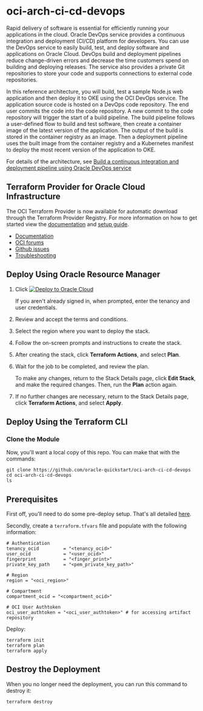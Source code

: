 # oci-arch-ci-cd-devops

Rapid delivery of software is essential for efficiently running your applications in the cloud. Oracle DevOps service provides a continuous integration and deployment (CI/CD) platform for developers. You can use the DevOps service to easily build, test, and deploy software and applications on Oracle Cloud. DevOps build and deployment pipelines reduce change-driven errors and decrease the time customers spend on building and deploying releases. The service also provides a private Git repositories to store your code and supports connections to external code repositories.

In this reference architecture, you will build, test a sample Node.js web application and then deploy it to OKE using the OCI DevOps service. The application source code is hosted on a DevOps code repository. The end user commits the code into the code repository. A new commit to the code repository will trigger the start of a build pipeline. The build pipeline follows a user-defined flow to build and test software, then create a container image of the latest version of the application. The output of the build is stored in the container registry as an image. Then a deployment pipeline uses the built image from the container registry and a Kubernetes manifest to deploy the most recent version of the application to OKE.

For details of the architecture, see [Build a continuous integration and deployment pipeline using Oracle DevOps service](https://docs.oracle.com/en/solutions/cicd-devops-pipeline/index.html)

## Terraform Provider for Oracle Cloud Infrastructure
The OCI Terraform Provider is now available for automatic download through the Terraform Provider Registry. 
For more information on how to get started view the [documentation](https://www.terraform.io/docs/providers/oci/index.html) 
and [setup guide](https://www.terraform.io/docs/providers/oci/guides/version-3-upgrade.html).

* [Documentation](https://www.terraform.io/docs/providers/oci/index.html)
* [OCI forums](https://cloudcustomerconnect.oracle.com/resources/9c8fa8f96f/summary)
* [Github issues](https://github.com/terraform-providers/terraform-provider-oci/issues)
* [Troubleshooting](https://www.terraform.io/docs/providers/oci/guides/guides/troubleshooting.html)

## Deploy Using Oracle Resource Manager

1. Click [![Deploy to Oracle Cloud](https://oci-resourcemanager-plugin.plugins.oci.oraclecloud.com/latest/deploy-to-oracle-cloud.svg)](https://cloud.oracle.com/resourcemanager/stacks/create?region=home&zipUrl=https://github.com/oracle-quickstart/oci-arch-ci-cd-devops/releases/latest/download/oci-arch-ci-cd-devops-stack-latest.zip)

    If you aren't already signed in, when prompted, enter the tenancy and user credentials.

2. Review and accept the terms and conditions.

3. Select the region where you want to deploy the stack.

4. Follow the on-screen prompts and instructions to create the stack.

5. After creating the stack, click **Terraform Actions**, and select **Plan**.

6. Wait for the job to be completed, and review the plan.

    To make any changes, return to the Stack Details page, click **Edit Stack**, and make the required changes. Then, run the **Plan** action again.

7. If no further changes are necessary, return to the Stack Details page, click **Terraform Actions**, and select **Apply**. 

## Deploy Using the Terraform CLI

### Clone the Module

Now, you'll want a local copy of this repo. You can make that with the commands:

    git clone https://github.com/oracle-quickstart/oci-arch-ci-cd-devops
    cd oci-arch-ci-cd-devops
    ls

## Prerequisites
First off, you'll need to do some pre-deploy setup.  That's all detailed [here](https://github.com/cloud-partners/oci-prerequisites).

Secondly, create a `terraform.tfvars` file and populate with the following information:

```
# Authentication
tenancy_ocid         = "<tenancy_ocid>"
user_ocid            = "<user_ocid>"
fingerprint          = "<finger_print>"
private_key_path     = "<pem_private_key_path>"

# Region
region = "<oci_region>"

# Compartment
compartment_ocid = "<compartment_ocid>"

# OCI User Authtoken
oci_user_authtoken = "<oci_user_authtoken>" # for accessing artifact repository

````

Deploy:

    terraform init
    terraform plan
    terraform apply

## Destroy the Deployment
When you no longer need the deployment, you can run this command to destroy it:

    terraform destroy


